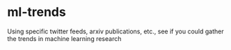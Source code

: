 # ml-trends
Using specific twitter feeds, arxiv publications, etc., see if you could gather the trends in machine learning research
